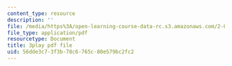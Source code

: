 ```yaml
---
content_type: resource
description: ''
file: /media/https%3A/open-learning-course-data-rc.s3.amazonaws.com/2-003sc-engineering-dynamics-fall-2011/56dde3c73f3b78c6765c80e579bc2fc2_ZNVvYg1FOPk.pdf
file_type: application/pdf
resourcetype: Document
title: 3play pdf file
uid: 56dde3c7-3f3b-78c6-765c-80e579bc2fc2
---
```

